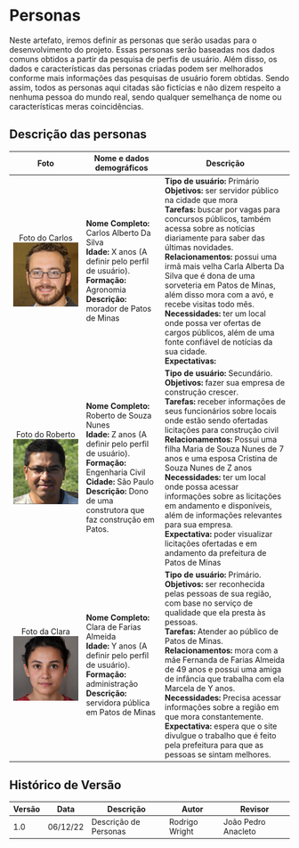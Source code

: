 # Personas

Neste artefato, iremos definir as personas que serão usadas para o desenvolvimento do projeto. Essas personas serão baseadas nos dados comuns obtidos a partir da pesquisa de perfis de usuário. Além disso, os dados e características das personas criadas podem ser melhorados conforme mais informações das pesquisas de usuário forem obtidas. Sendo assim, todos as personas aqui citadas são fictícias e não dizem respeito a nenhuma pessoa do mundo real, sendo qualquer semelhança de nome ou características meras coincidências.

## Descrição das personas

|                              Foto                              | Nome e dados demográficos                                                                                                                                                                                                                    | Descrição                                                                                                                                                                                                                                                                                                                                                                                                                                                                                                                                                                                                                                 |
| :------------------------------------------------------------: | -------------------------------------------------------------------------------------------------------------------------------------------------------------------------------------------------------------------------------------------- | ----------------------------------------------------------------------------------------------------------------------------------------------------------------------------------------------------------------------------------------------------------------------------------------------------------------------------------------------------------------------------------------------------------------------------------------------------------------------------------------------------------------------------------------------------------------------------------------------------------------------------------------- |
|  Foto do Carlos <br> ![Carlos](./assets_analise/Persona1.png)  | **Nome Completo:** Carlos Alberto Da Silva <br> **Idade:** X anos (A definir pelo perfil de usuário). <br> **Formação:** Agronomia <br> **Descrição:** morador de Patos de Minas                                                             | **Tipo de usuário:** Primário <br> **Objetivos:** ser servidor público na cidade que mora <br> **Tarefas:** buscar por vagas para concursos públicos, também acessa sobre as notícias diariamente para saber das últimas novidades. <br> **Relacionamentos:** possui uma irmã mais velha Carla Alberta Da Silva que é dona de uma sorveteria em Patos de Minas, além disso mora com a avó, e recebe visitas todo mês. <br> **Necessidades:** ter um local onde possa ver ofertas de cargos públicos, além de uma fonte confiável de notícias da sua cidade. <br> **Expectativas:**                                                        |
| Foto do Roberto <br> ![Roberto](./assets_analise/Persona2.png) | **Nome Completo:** Roberto de Souza Nunes <br> **Idade:** Z anos (A definir pelo perfil de usuário). <br> **Formação:** Engenharia Civil <br> **Cidade:** São Paulo <br> **Descrição:** Dono de uma construtora que faz construção em Patos. | **Tipo de usuário:** Secundário. <br> **Objetivos:** fazer sua empresa de construção crescer. <br> **Tarefas:** receber informações de seus funcionários sobre locais onde estão sendo ofertadas licitações para construção civil <br> **Relacionamentos:** Possui uma filha Maria de Souza Nunes de 7 anos e uma esposa Cristina de Souza Nunes de Z anos <br> **Necessidades:** ter um local onde possa acessar informações sobre as licitações em andamento e disponíveis, além de informações relevantes para sua empresa. <br> **Expectativa:** poder visualizar licitações ofertadas e em andamento da prefeitura de Patos de Minas |
|     Foto da Clara ![Clara](./assets_analise/Persona3.png)      | **Nome Completo:** Clara de Farias Almeida <br> **Idade:** Y anos (A definir pelo perfil de usuário). <br> **Formação:** administração <br> **Descrição:** servidora pública em Patos de Minas                                               | **Tipo de usuário:** Primário. <br> **Objetivos:** ser reconhecida pelas pessoas de sua região, com base no serviço de qualidade que ela presta às pessoas. <br> **Tarefas:** Atender ao público de Patos de Minas. <br> **Relacionamentos:** mora com a mãe Fernanda de Farias Almeida de 49 anos e possui uma amiga de infância que trabalha com ela Marcela de Y anos. <br> **Necessidades:** Precisa acessar informações sobre a região em que mora constantemente. <br> **Expectativa:** espera que o site divulgue o trabalho que é feito pela prefeitura para que as pessoas se sintam melhores.                                   |

## Histórico de Versão

| Versão | Data     | Descrição             | Autor          | Revisor             |
| ------ | -------- | --------------------- | -------------- | ------------------- |
| 1.0    | 06/12/22 | Descrição de Personas | Rodrigo Wright | João Pedro Anacleto |

